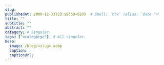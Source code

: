 ```yaml
---
slug: 
publishedAt: 2000-12-31T23:59:59+0200  # Shell: `now` (alias: `date "+%Y-%m-%dT%H:%M:%S%z" | pbcopy`)
title: ""
subtitle: ""
abstract: ""
category: # Singular.
tags: ["<category>"]  # All singular.
hero:
  image: /blog/<slug>.webp
  caption: 
  captionUrl: 
---
```



## 
